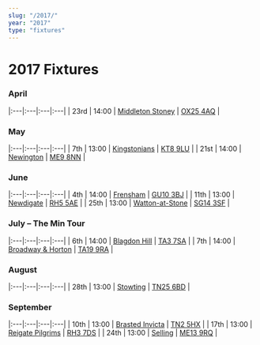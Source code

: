 ```yaml
---
slug: "/2017/"
year: "2017"
type: "fixtures"
---
```


# 2017 Fixtures

### April

|:---|:---|:---|:---|
| 23rd | 14:00 | [Middleton Stoney](2017/games/middleton-stoney) | [OX25 4AQ](https//goo.gl/maps/2oHFhgW7cVt) |

### May

|:---|:---|:---|:---|
| 7th | 13:00 | [Kingstonians](2017/games/kingstonians) | [KT8 9LU](https//goo.gl/maps/4kwjPyThUMkyQfhe8) |
| 21st | 14:00 | [Newington](2017/games/newington) | [ME9 8NN](https//goo.gl/maps/2XwQKWc9brr) |

### June

|:---|:---|:---|:---|
| 4th | 14:00 | [Frensham](2017/games/frensham) | [GU10 3BJ](https//goo.gl/maps/xBUZvPU1vnK2) |
| 11th | 13:00 | [Newdigate](2017/games/newdigate) | [RH5 5AE](http://goo.gl/maps/2RKzj) |
| 25th | 13:00 | [Watton-at-Stone](2017/games/watton-at-stone) | [SG14 3SF](https://goo.gl/maps/2oHFhgW7cVt) |

### July – The Min Tour

|:---|:---|:---|:---|
| 6th | 14:00 | [Blagdon Hill](2017/games/blagdon-hill) | [TA3 7SA](https//goo.gl/maps/H6iLZLNcja12) |
| 7th | 14:00 | [Broadway & Horton](2017/games/broadway-and-horton) | [TA19 9RA](https//goo.gl/maps/hVamJL8if6v) |

### August

|:---|:---|:---|:---|
| 28th | 13:00 | [Stowting](2017/games/stowting) | [TN25 6BD](https//goo.gl/maps/5KNmaMe6Wb42) |

### September

|:---|:---|:---|:---|
| 10th | 13:00 | [Brasted Invicta](2017/games/brasted-invicta) | [TN2 5HX](https://goo.gl/maps/wC8nxBrVNym) |
| 17th | 13:00 | [Reigate Pilgrims](2017/games/reigate-pilgrims) | [RH3 7DS](https//goo.gl/maps/APtKSjuaQ5v) |
| 24th | 13:00 | [Selling](2017/games/selling) | [ME13 9RQ](https//goo.gl/maps/QeLhjBkEbJr) |